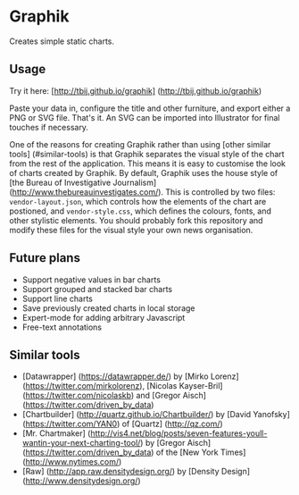 Graphik
=======

Creates simple static charts.


Usage
-----

Try it here: [http://tbij.github.io/graphik] (http://tbij.github.io/graphik)

Paste your data in, configure the title and other furniture, and export either a PNG or SVG file. That's it. An SVG can be imported into Illustrator for final touches if necessary.

One of the reasons for creating Graphik rather than using [other similar tools] (#similar-tools) is that Graphik separates the visual style of the chart from the rest of the application. This means it is easy to customise the look of charts created by Graphik. By default, Graphik uses the house style of [the Bureau of Investigative Journalism] (http://www.thebureauinvestigates.com/). This is controlled by two files: `vendor-layout.json`, which controls how the elements of the chart are postioned, and `vendor-style.css`, which defines the colours, fonts, and other stylistic elements. You should probably fork this repository and modify these files for the visual style your own news organisation.


Future plans
------------

* Support negative values in bar charts
* Support grouped and stacked bar charts
* Support line charts
* Save previously created charts in local storage
* Expert-mode for adding arbitrary Javascript
* Free-text annotations


Similar tools
-------------

* [Datawrapper] (https://datawrapper.de/) by [Mirko Lorenz] (https://twitter.com/mirkolorenz), [Nicolas Kayser-Bril] (https://twitter.com/nicolaskb) and [Gregor Aisch] (https://twitter.com/driven_by_data)
* [Chartbuilder] (http://quartz.github.io/Chartbuilder/) by [David Yanofsky] (https://twitter.com/YAN0) of [Quartz] (http://qz.com/)
* [Mr. Chartmaker] (http://vis4.net/blog/posts/seven-features-youll-wantin-your-next-charting-tool/) by [Gregor Aisch] (https://twitter.com/driven_by_data) of the [New York Times] (http://www.nytimes.com/)
* [Raw] (http://app.raw.densitydesign.org/) by [Density Design] (http://www.densitydesign.org/)
